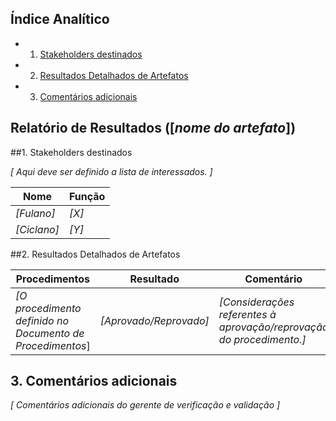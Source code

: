 <!--- O título da página deve ser no seguinte formato:

Relatório de Resultados ([nome do artefato])
-->

Índice Analítico
----------------

* 1. [Stakeholders destinados](#1-stakeholders-destinados)
* 2. [Resultados Detalhados de Artefatos](#2-resultados-detalhados-de-artefatos)
* 3. [Comentários adicionais](#3-comentários-adicionais)

Relatório de Resultados ([*nome do artefato*])
----------------

##1. Stakeholders destinados

*[ Aqui deve ser definido a lista de interessados. ]*

| Nome | Função |
|------|--------|
| *[Fulano]* | *[X]*|
| *[Ciclano]* | *[Y]*|

##2. Resultados Detalhados de Artefatos

| Procedimentos | Resultado | Comentário |
|-------------|-----------|------------|
|*[O procedimento definido no Documento de Procedimentos*]|*[Aprovado/Reprovado]*|*[Considerações referentes à aprovação/reprovação do procedimento.]*

## 3. Comentários adicionais

*[ Comentários adicionais do gerente de verificação e validação ]*